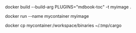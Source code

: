 docker build --build-arg PLUGINS="mdbook-toc" -t myimage .

docker run --name mycontainer myimage

docker cp mycontainer:/workspace/binaries ~/.tmp/cargo
